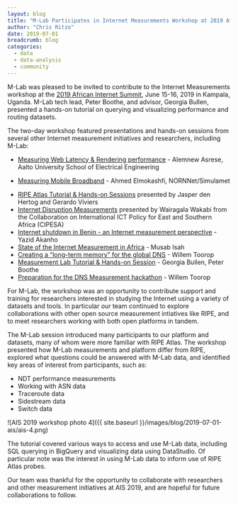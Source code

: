 ```yaml
---
layout: blog
title: "M-Lab Participates in Internet Measurements Workshop at 2019 African Internet Summit"
author: "Chris Ritzo"
date: 2019-07-01
breadcrumb: blog
categories:
  - data
  - data-analysis
  - community
---
```


M-Lab was pleased to be invited to contribute to the Internet Measurements
workshop at the [2019 African Internet Summit][ais2019], June 15-16, 2019 in Kampala,
Uganda. M-Lab tech lead, Peter Boothe, and advisor, Georgia Bullen, presented a
hands-on tutorial on querying and visualizing performance and routing datasets.<!--more-->

[ais2019]: https://www.internetsociety.org/events/africa-internet-summit/2019/

The two-day workshop featured presentations and hands-on sessions from several
other Internet measurement initiatives and researchers, including M-Lab:

* [Measuring Web Latency & Rendering performance][web-latency] - Alemnew Asrese,
Aalto University School of Electrical Engineering
- [Measuring Mobile Broadband][mobile] - Ahmed Elmokashfi, NORNNet/Simulamet
* [RIPE Atlas Tutorial & Hands-on Sessions][ripe] presented by Jasper den Hertog and Gerardo Viviers
* [Internet Disruption Measurements][cipesa] presented by Wairagala Wakabi from
  the Collaboration on International ICT Policy for East and Southern Africa
  (CIPESA)
* [Internet shutdown in Benin - an Internet measurement perspective][benin] - Yazid Akanho
* [State of the Internet Measurement in Africa][africa-internet] - Musab Isah
* [Creating a “long-term memory” for the global DNS][dns-memory] - Willem Toorop
* [Measurement Lab Tutorial & Hands-on Session][mlab] - Georgia Bullen, Peter Boothe
* [Preparation for the DNS Measurement hackathon][dns-hackathon] - Willem Toorop

[web-latency]: https://drive.google.com/file/d/1FsDd43YpC71oD34_SmbmuNI2HLWvHohq/view?usp=sharing
[mobile]: https://drive.google.com/file/d/1pMZDBr_jhQBPzS3JGtwr3Y-tDmzYGTxK/view?usp=sharing
[ripe]: https://drive.google.com/file/d/1IJA_GjPWp4HcofNhVQBAA4CoHzT3x7_g/view?usp=sharing
[cipesa]: https://drive.google.com/file/d/1vdvMmTZHWHqFF-Q8YcvjoKwPC3UpJ-C2/view?usp=sharing
[benin]: https://drive.google.com/file/d/122u3M5FT1Vzc3xsjW5ZwHlQxwqUGUhaa/view?usp=sharing
[africa-internet]: https://drive.google.com/file/d/1zQ5B-GYMJndgV-43jSDlMhbGW_DghVjD/view?usp=sharing
[dns-memory]: https://bit.ly/2IJlayR
[mlab]: https://bit.ly/mlab-ais2019
[dns-hackathon]: https://bit.ly/2Fa0UWg

For M-Lab, the workshop was an opportunity to contribute support and training for
researchers interested in studying the Internet using a variety of datasets and
tools. In particular our team continued to explore collaborations with other
open source measurement intiatives like RIPE, and to meet researchers working
with both open platforms in tandem.

The M-Lab session introduced many participants to our platform and datasets,
many of whom were more familiar with RIPE Atlas. The workshop presented how
M-Lab measurements and platform differ from RIPE, explored what questions could
be answered with M-Lab data, and identified key areas of interest from
participants, such as:

* NDT performance measurements
* Working with ASN data
* Traceroute data
* Sidestream data
* Switch data

![AIS 2019 workshop photo 4]({{ site.baseurl }}/images/blog/2019-07-01-ais/ais-4.png)

The tutorial covered various ways to access and use M-Lab data, including SQL
querying in BigQuery and visualizing data using DataStudio. Of particular note
was the interest in using M-Lab data to inform use of RIPE Atlas probes.

Our team was thankful for the opportunity to collaborate with researchers and
other measurement initiatives at AIS 2019, and are hopeful for future
collaborations to follow.
